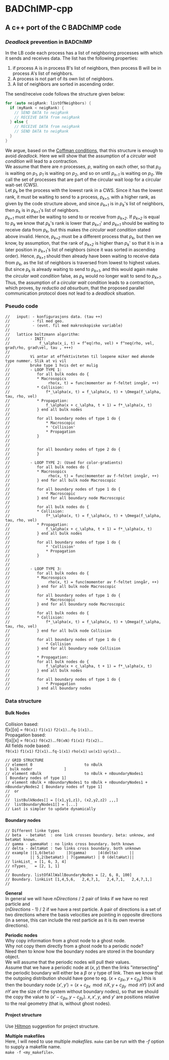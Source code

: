 # BADChIMP-cpp
## A c++ port of the C BADChIMP code

### *Deadlock* prevention in BADChIMP
In the LB code each process has a list of neighboring processes with which it
sends and receives data. The list has the following properties:
1) if process A is in process B's list of neighbors, then process B will be in
process A's list of neighbors.
2) A process is not part of its own list of neighbors.
3) A list of neighbors are sorted in ascending order.  

The send/receive code follows the structure given below:
```cpp
for (auto neigRank: listOfNeighbors) {
  if (myRank < neigRank) {
    // SEND DATA to neigRank
    // RECEIVE DATA from neigRank
  } else {
    // RECEIVE DATA from neigRank
    // SEND DATA to neigRank
  }
}
```
We argue, based  on the
[Coffman conditions](https://en.m.wikipedia.org/wiki/Deadlock),
that this structure is enough to avoid *deadlock*. Here we will show that the
assumption of a *circular wait condition* will lead to a contraction.  
We assume that there are *n* processes, *p*, waiting on each other, so that
*p<sub>0</sub>* is waiting on *p<sub>1</sub>*, *p<sub>1</sub>* is waiting on *p<sub>2</sub>*, and so on until *p<sub>n-1</sub>*
is waiting on *p<sub>0</sub>*. We call the set of processes that are part of the circular
wait loop for a circular wait-set (CWS).  
Let *p<sub>k</sub>* be the process with the lowest rank in a CWS. Since it has the lowest
rank, it must be waiting to send to a process, *p<sub>k+1</sub>*, with a higher rank, as
given by the code structure above, and since *p<sub>k+1</sub>* is in *p<sub>k</sub>*'s list of
neighbors, then *p<sub>k</sub>* is in *p<sub>k+1</sub>*'s list of neighbors.  
*p<sub>k+1</sub>* must either be waiting to send to or receive from *p<sub>k+2</sub>*. If
*p<sub>k+2</sub>* is equal to *p<sub>k</sub>* we know that *p<sub>k</sub>*'s rank is lower that *p<sub>k+1</sub>*'
and *p<sub>k+1</sub>* should be waiting to receive data from *p<sub>k</sub>*, but this makes the
*circular wait condition* stated above invalid. Hence, *p<sub>k+2</sub>* must be a
different process that *p<sub>k</sub>*, but then we know, by assumption, that the rank of
*p<sub>k+2</sub>* is higher than *p<sub>k</sub>*' so that it is in a later position in *p<sub>k+1</sub>*'s
list of neighbors (since it was sorted in ascending order). Hence, *p<sub>k+1</sub>*
should then already have been waiting to receive data from *p<sub>k</sub>*, as the list of
neighbors is traversed from lowest to highest values. But since *p<sub>k</sub>* is already
waiting to send to *p<sub>k+1</sub>*, and this would again make the *circular wait condition*
false, as *p<sub>k</sub>* would no longer wait to send to *p<sub>k+1</sub>*.  
Thus, the assumption of a *circular wait* condition leads to a contraction,
which proves, by *reductio ad absurbum*, that the proposed parallel
communication protocol does not lead to a *deadlock* situation.


### Pseudo code

```
//   input: - konfigurasjons data. (tau ++)
//          - fil med geo.
//          - (evnt. fil med makroskopiske variable)
//
//   lattice boltzmann algorithm:
//         - INIT:
//             f_\alpha(x_i, t) = f^eq(rho, vel) + f^neq(rho, vel, grad\rho, grad\vel, tau , +++)
//
//         Vi antar at effektiviteten til loopene miker med økende type nummer. Slik at vi vil
//         bruke type 1 hvis det er mulig
//         - LOOP TYPE 1:
//            for all bulk nodes do {
//            * Macrosopics
//                 rho(x, t) = func(momenter av f-feltet inngår, ++)
//            * Collision:
//                f*_\alpha(x, t) = f_\alpha(x, t) + \Omega(f_\alpha, tau, rho, vel)
//            * Propagation:
//                f_\alpha(x + c_\alpha, t + 1) = f*_\alpha(x, t)
//            } end all bulk nodes
//
//            for all boundary nodes of type 1 do {
//                * Macroscopic
//                * 'Collision'
//                * Propagation
//            }
//
//
//            for all boundary nodes of type 2 do {
//            }
//
//         - LOOP TYPE 2: (Used for color-gradients)
//            for all bulk nodes do {
//            * Macrosopics
//                 rho(x, t) = func(momenter av f-feltet inngår, ++)
//            } end for all bulk node Macroscopic
//
//            for all boundary nodes of type 1 do {
//                * Macroscopic
//            } end for all boundary node Macroscopic
//
//            for all bulk nodes do {
//            * Collision:
//                f*_\alpha(x, t) = f_\alpha(x, t) + \Omega(f_\alpha, tau, rho, vel)
//            * Propagation:
//                f_\alpha(x + c_\alpha, t + 1) = f*_\alpha(x, t)
//            } end all bulk nodes
//
//            for all boundary nodes of type 1 do {
//                * 'Collision'
//                * Propagation
//            }
//
//
//         - LOOP TYPE 3:
//            for all bulk nodes do {
//            * Macrosopics
//                 rho(x, t) = func(momenter av f-feltet inngår, ++)
//            } end for all bulk node Macroscopic
//
//            for all boundary nodes of type 1 do {
//                * Macroscopic
//            } end for all boundary node Macroscopic
//
//            for all bulk nodes do {
//            * Collision:
//                f*_\alpha(x, t) = f_\alpha(x, t) + \Omega(f_\alpha, tau, rho, vel)
//            } end for all bulk node Collision
//
//            for all boundary nodes of type 1 do {
//                * Collision
//            } end for all boundary node Collision
//
//            * Propagation:
//            for all bulk nodes do {
//                f_\alpha(x + c_\alpha, t + 1) = f*_\alpha(x, t)
//            } end all bulk nodes
//
//            for all boundary nodes of type 1 do {
//                * Propagation
//            } end all boundary nodes
```

### Data structure
#### Bulk Nodes
Collision based:  
f[x][&alpha;] = `f0(x1)` `f1(x1)` `f2(x1)`...`fq-1(x1)`...  
Propagation based:  
f[&alpha;][x] = `f0(x1)` `f0(x2)`...`f0(xN)` `f1(x1)` `f1(x2)`...  
All fields node based:  
`f0(x1)` `f1(x1)` `f2(x1)`...`fq-1(x1)` `rho(x1)` `ux(x1)` `uy(x1)`...

```
// GRID STRUCTURE
// element 0                       to nBulk                                     [ bulk noder              ]
// element nBulk                   to nBulk + nBoundaryNodes1                   [ Boundary nodes of type 1]
// element nBulk + nBoundaryNodes1 to nBulk + nBoundaryNodes1 + nBoundaryNodes2 [ Boundary nodes of type 1]
//  or
//
//  listBulkNodes[] = [(x1,y1,z1), (x2,y2,z2) ,,,]
//  listBoundaryNodes1[] = [...]
// Last is simpler to update dynamically
```


#### Boundary nodes
```
// Different linke types
// beta  - betaHat  : one link crosses boundary. beta: unknow, and betaHat known.
// gamma - gammaHat : no links cross boundary. both known
// delta - deltaHat : two links cross boundary. both unknown
// example ||1,6(beta)     |3(gamma)     |4(delta)     ||
//         || 5,2(betaHat) | 7(gammaHat) | 0 (deltaHat)||
// linkList_ = [1, 6, 3, 4]
// nTypes_   = [2, 1, 1]
//
// Boundary. listOfAllWallBoundaryNodes = [2, 6, 8, 100]
// Boundary. linkList [1,4,5,6,   2,4,7,1,   2,4,7,1,   2,4,7,1,]
//
```  
**General**  
In general we will have *nDirections* / 2 pair of links if we have no rest particle and  
(*nDirections* - 1) / 2 if we have a rest particle.
A pair of directions is a set of two directions where the basis velocities are pointing in opposite directions (in a sense, this can include the rest particle as it is its own reverse directions).  

**Periodic nodes**  
Why copy information from a ghost node to a ghost node.  
Why not copy them directly from a ghost node to a periodic node?  
Need then to know how the boundary nodes are stored in the boundary object.  
We will assume that the periodic nodes will pull their values.  
Assume that we have a periodic node at $(x, y)$ then the links "intersecting" the periodic boundary will either be a $\beta$ or $\gamma$ type of link. Then we know that the outgoing distribution should have gone to eg. $(x + c_{\beta x}, y + c_{\beta y})$ this is then the boundary node $(x', y') = (x + c_{\beta x} \mod nX, y + c_{\beta y} \mod nY)$ (*nX* and *nY* are the size of the system without boundary nodes), so that we should the copy the value to $(x' - c_{\beta x}, y -  c_{\beta y})$.  $x, x', y$, and $y'$ are positions relative to the real geometry (that is, without ghost nodes).

#### Project structure
Use [Hiltmon](https://hiltmon.com/blog/2013/07/03/a-simple-c-plus-plus-project-structure/) suggestion for project structure.

**Multiple makefiles**  
Here, I will need to use multiple *makefiles*. `make` can be run with the *-f* option to supply a makefile name.  
`make -f <my_makefile>`.
